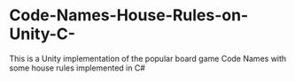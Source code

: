 # Code-Names-House-Rules-on-Unity-C-
This is a Unity implementation of the popular board game Code Names with some house rules implemented in C#
